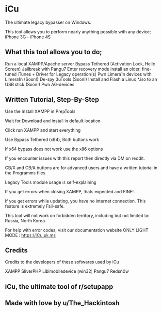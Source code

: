 # iCu
The ultimate legacy bypasser on Windows.

This tool allows you to perform nearly anything possible with any device; iPhone 3G - iPhone 4S

## What this tool allows you to do;

Run a local XAMPP/Apache server 
Bypass Tethered (Activation Lock, Hello Screen)
Jailbreak with Pangu7
Enter recovery mode
Install an older, fine-tuned iTunes + Driver for Legacy operation(s)
Pwn Limera1n devices with Limera1n
(Soon!) De-spy 3uTools
(Soon!) Install and Flash a Linux *.iso to an USB stick
(Soon!) Pwn A6-devices

## Written Tutorial, Step-By-Step

Use the Install XAMPP in PrepTools

Wait for Download and install in default location

Click run XAMPP and start everything

Use Bypass Tethered (x64), Both buttons work

If x64 bypass does not work use the x86 options

If you encounter issues with this report then directly via DM on reddit.

CB/X and CB/A buttons are for advanced users and have a written tutorial in the Programms files.

Legacy Tools module usage is self-explaining

If you get errors when closing XAMPP, thats expected and FINE!.

If you get errors while updating, you have no internet connection. This feature is extremely Fail-safe.

This tool will not work on forbidden territory, including but not limited to: Russia, North Korea

For help with error codes, visit our documentation website ONLY LIGHT MODE : https://iCu.uk.ms


## Credits

Credits to the developers of these softwares used by iCu

XAMPP
SliverPHP
Libimobiledevice (win32)
Pangu7
Redsn0w

## iCu, the ultimate tool of r/setupapp
## Made with love by u/The_Hackintosh
